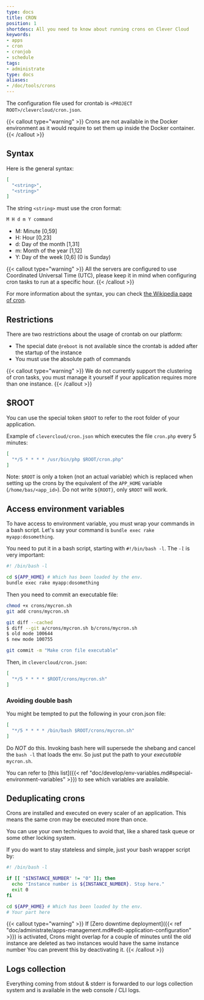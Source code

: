 ```yaml
---
type: docs
title: CRON
position: 1
shortdesc: All you need to know about running crons on Clever Cloud
keywords:
- apps
- cron
- cronjob
- schedule
tags:
- administrate
type: docs
aliases:
- /doc/tools/crons
---
```


The configuration file used for crontab is `<PROJECT ROOT>/clevercloud/cron.json`.

{{< callout type="warning" >}}
  Crons are not available in the Docker environment as it would require to set them up inside the Docker container.
{{< /callout >}}

## Syntax

Here is the general syntax:

```json
[
  "<string>",
  "<string>"
]
```

The string `<string>` must use the cron format:

```javascript
M H d m Y command
```

- M: Minute [0,59]
- H: Hour [0,23]
- d: Day of the month [1,31]
- m: Month of the year [1,12]
- Y: Day of the week [0,6] (0 is Sunday)

{{< callout type="warning" >}}
  All the servers are configured to use Coordinated Universal Time (UTC), please keep it in mind when configuring cron tasks to run at a specific hour.
{{< /callout >}}

For more information about the syntax, you can check [the Wikipedia page of cron](https://en.wikipedia.org/wiki/Cron).

## Restrictions

There are two restrictions about the usage of crontab on our platform:

- The special date `@reboot` is not available since the crontab is added after the startup of the instance
- You must use the absolute path of commands

{{< callout type="warning" >}}
  We do not currently support the clustering of cron tasks, you must manage it yourself if your application requires more than one instance.
{{< /callout >}}

## $ROOT

You can use the special token `$ROOT` to refer to the root folder of your application.

Example of `clevercloud/cron.json` which executes the file `cron.php` every 5 minutes:

```json
[
  "*/5 * * * * /usr/bin/php $ROOT/cron.php"
]
```

Note: `$ROOT` is only a token (not an actual variable) which is replaced when setting up the crons by the equivalent of the `APP_HOME` variable (`/home/bas/<app_id>`). Do not write `${ROOT}`, only `$ROOT` will work.

## Access environment variables

To have access to environment variable, you must wrap your commands in a bash script. Let's say
your command is `bundle exec rake myapp:dosomething`.

You need to put it in a bash script, starting with `#!/bin/bash -l`. The *`-l`* is very
important:

```bash
#! /bin/bash -l

cd ${APP_HOME} # Which has been loaded by the env.
bundle exec rake myapp:dosomething
```

Then you need to commit an executable file:

```bash
chmod +x crons/mycron.sh
git add crons/mycron.sh

git diff --cached
$ diff --git a/crons/mycron.sh b/crons/mycron.sh
$ old mode 100644
$ new mode 100755

git commit -m "Make cron file executable"
```

Then, in `clevercloud/cron.json`:

```json
[
  "*/5 * * * * $ROOT/crons/mycron.sh"
]
```

### Avoiding double bash

You might be tempted to put the following in your cron.json file:

```json
[
  "*/5 * * * * /bin/bash $ROOT/crons/mycron.sh"
]
```

Do *NOT* do this. Invoking bash here will supersede the shebang and cancel the `bash -l` that
loads the env. So just put the path to your *executable* `mycron.sh`.

You can refer to [this list]({{< ref "doc/develop/env-variables.md#special-environment-variables" >}}) to see which variables are available.

## Deduplicating crons

Crons are installed and executed on every scaler of an application. This means the same cron may be executed more than once.

You can use your own techniques to avoid that, like a shared task queue or some other locking system.

If you do want to stay stateless and simple, just your bash wrapper script by:

```bash
#! /bin/bash -l

if [[ "$INSTANCE_NUMBER" != "0" ]]; then
  echo "Instance number is ${INSTANCE_NUMBER}. Stop here."
  exit 0
fi

cd ${APP_HOME} # Which has been loaded by the env.
# Your part here
```

{{< callout type="warning" >}}
  If [Zero downtime deployment]({{< ref "doc/administrate/apps-management.md#edit-application-configuration" >}}) is activated, Crons might overlap for a couple of minutes until the old instance are deleted as two instances would have the same instance number
  You can prevent this by deactivating it.
{{< /callout >}}

## Logs collection

Everything coming from stdout & stderr is forwarded to our logs collection system and is available in the web console / CLI logs.
